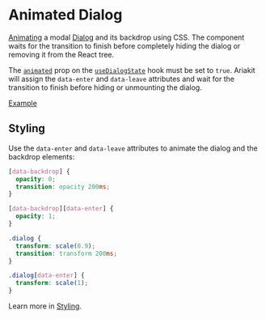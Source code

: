 # Animated Dialog

<p data-description>
  <a href="/guide/animating">Animating</a> a modal <a href="/components/dialog">Dialog</a> and its backdrop using CSS. The component waits for the transition to finish before completely hiding the dialog or removing it from the React tree.
</p>

The [`animated`](/api-reference/dialog-state#animated) prop on the [`useDialogState`](/api-reference/dialog-state) hook must be set to `true`. Ariakit will assign the `data-enter` and `data-leave` attributes and wait for the transition to finish before hiding or unmounting the dialog.

<a href="./index.tsx" data-playground>Example</a>

## Styling

Use the `data-enter` and `data-leave` attributes to animate the dialog and the backdrop elements:

```css
[data-backdrop] {
  opacity: 0;
  transition: opacity 200ms;
}

[data-backdrop][data-enter] {
  opacity: 1;
}

.dialog {
  transform: scale(0.9);
  transition: transform 200ms;
}

.dialog[data-enter] {
  transform: scale(1);
}
```

Learn more in [Styling](/guide/styling#animations).
